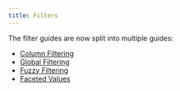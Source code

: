 ```yaml
---
title: Filters
---
```


<!-- Deprecated -->

The filter guides are now split into multiple guides:

- [Column Filtering](./column-filtering)
- [Global Filtering](./global-filtering)
- [Fuzzy Filtering](./fuzzy-filtering)
- [Faceted Values](./faceted-values)
